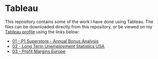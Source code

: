 # Tableau

This repository contains some of the work I have done using Tableau. The files can be downloaded directly from this repository, or be viewed on my [Tableau profile](https://public.tableau.com/profile/roland.rossel#!/) using the links below:
* [01 - P1 Superstore - Annual Bonus Analysis](https://public.tableau.com/views/P1Superstore-AnnualBonusAnalysis/Sheet1?:language=en-GB&:display_count=y&:origin=viz_share_link)
* [02 - Long Term Unemployment Statistics USA](https://public.tableau.com/views/02-LongTermUnemploymentStatisticsUSA/Sheet1?:language=en-GB&:display_count=y&publish=yes&:origin=viz_share_link)
* [03 - Profit Margins Europe](https://public.tableau.com/views/03-ProfitMarginsEurope/Dashboard1?:language=en-GB&:display_count=y&publish=yes&:origin=viz_share_link)
